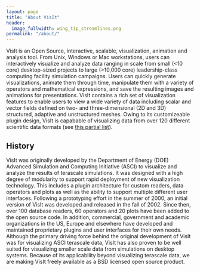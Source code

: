 ```yaml
---
layout: page
title: "About VisIt"
header:
  image_fullwidth: wing_tip_streamlines.png
permalink: "/about/"
---
```


VisIt is an Open Source, interactive, scalable, visualization, animation
and analysis tool. From Unix, Windows or Mac workstations, users can
interactively visualize and analyze data ranging in scale from small
(<10 core) desktop-sized projects to large (>10,000 core) leadership-class
computing facility simulation campaigns. Users can quickly generate
visualizations, animate them through time, manipulate them with a variety of
operators and mathematical expressions, and save the resulting images and
animations for presentations. VisIt contains a rich set of visualization
features to enable users to view a wide variety of data including scalar and
vector fields defined on two- and three-dimensional (2D and 3D) structured,
adaptive and unstructured meshes. Owing to its customizeable plugin design,
VisIt is capabable of visualizing data from over 120 different scientific data
formats (see [this partial list](http://www.visitusers.org/index.php?title=Detailed_list_of_file_formats_VisIt_supports)).

## History

VisIt was originally developed by the Department of Energy (DOE) Advanced
Simulation and Computing Initiative (ASCI) to visualize and analyze the results
of terascale simulations. It was designed with a high degree of modularity to
support rapid deployment of new visualization technology. This includes a plugin
architecture for custom readers, data operators and plots as well as the ability
to support multiple different user interfaces. Following a prototyping effort in
the summer of 2000, an initial version of VisIt was developed and released in
the fall of 2002. Since then, over 100 database readers, 60 operators and 20
plots have been added to the open source code. In addition, commercial,
government and academic organizations in the US, Europe and elsewhere have
developed and maintained proprietary plugins and user interfaces for their own
needs. Although the primary driving force behind the original development of
VisIt was for visualizing ASCI terascale data, VisIt has also proven to be well
suited for visualizing smaller scale data from simulations on desktop systems.
Because of its applicability beyond visualizing terascale data, we are making
VisIt freely available as a BSD licensed open source product.
